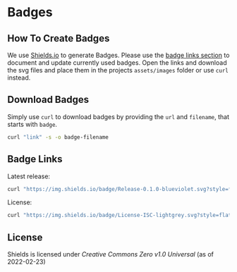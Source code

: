 # Badges

## How To Create Badges

We use [Shields.io](https://shields.io/) to generate Badges.
Please use the [badge links section](#_badge_links) to document and update currently used badges.
Open the links and download the svg files and place them in the projects `assets/images` folder or use `curl` instead.

## Download Badges

Simply use `curl` to download badges by providing the `url` and `filename`, that starts with `badge`.

```bash
curl "link" -s -o badge-filename
```

## Badge Links

Latest release:

```bash
curl "https://img.shields.io/badge/Release-0.1.0-blueviolet.svg?style=flat"  -s -o badge-release-latest.svg
```

License:

```bash
curl "https://img.shields.io/badge/License-ISC-lightgrey.svg?style=flat" -s -o badge-license.svg
```

## License

Shields is licensed under _Creative Commons Zero v1.0 Universal_ (as of 2022-02-23)
